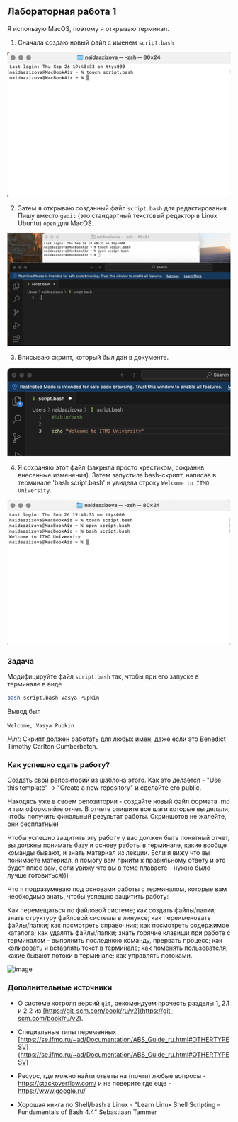 ## Лабораторная работа 1

Я использую MacOS, поэтому я открываю терминал.

1. Сначала создаю новый файл с именем `script.bash`

![screenshot](https://github.com/naidaazizova/informatika/blob/main/Снимок%20экрана%202024-09-26%20в%2019.53.01.png)


2. Затем я открываю созданный файл `script.bash` для редактирования. Пишу вместо `gedit` (это стандартный текстовый редактор в Linux Ubuntu) `open` для MacOS.

![screenshot](https://github.com/naidaazizova/informatika/blob/main/Снимок%20экрана%202024-09-26%20в%2019.59.02.png)


3. Вписываю скрипт, который был дан в документе.

![screenshot](https://github.com/naidaazizova/informatika/blob/main/Снимок%20экрана%202024-09-26%20в%2020.00.00.png)


4. Я сохраняю этот файл (закрыла просто крестиком, сохранив внесенные изменения). Затем запустила bash-скрипт, написав в терминале 'bash script.bash' и увидела строку `Welcome to ITMO University`.

![screenshot](https://github.com/naidaazizova/informatika/blob/main/Снимок%20экрана%202024-09-26%20в%2020.01.04.png)



### Задача

Модифицируйте файл `script.bash` так, чтобы при его запуске в терминале в виде

```bash
bash script.bash Vasya Pupkin
```

Вывод был

`Welcome, Vasya Pupkin`

*Hint:* Скрипт должен работать для любых имен, даже если это Benedict Timothy Carlton Cumberbatch.

### Как успешно сдать работу?

Создать свой репозиторий из шаблона этого. Как это делается - "Use this template" -> "Create a new repository" и сделайте его public. 

Находясь уже в своем репозитории - создайте новый файл формата .md и там оформляйте отчет. В отчете опишите все шаги которые вы делали, чтобы получить финальный результат работы. Скриншотов не жалейте, они бесплатные)

Чтобы успешно защитить эту работу у вас должен быть понятный отчет, вы должны понимать базу и основу работы в терминале, какие вообще команды бывают, и знать материал из лекции. Если я вижу что вы понимаете материал, я помогу вам прийти к правильному ответу и это будет плюс вам, если увижу что вы в теме плаваете - нужно было лучше готовиться)))

Что я подразумеваю под основами работы с терминалом, которые вам необходимо знать, чтобы успешно защитить работу:

Как перемещаться по файловой системе; как создать файлы/папки; знать структуру файловой системы в линуксе; как переименовать файлы/папки; как посмотреть справочник; как посмотреть содержимое каталога; как удалять файлы/папки; знать горячие клавиши при работе с терминалом - выполнить последнюю команду, прервать процесс; как копировать и вставлять текст в терминале; как поменять пользователя; какие бывают потоки в терминале; как управлять потоками.

![image](https://github.com/user-attachments/assets/7fa99c40-727f-4437-922c-d596e87a44b3)



### Дополнительные источники

* О системе котроля версий `git`, рекомендуем прочесть разделы 1, 2.1 и 2.2 из [https://git-scm.com/book/ru/v2](https://git-scm.com/book/ru/v2).

* Специальные типы переменных [https://se.ifmo.ru/~ad/Documentation/ABS_Guide_ru.html#OTHERTYPESV](https://se.ifmo.ru/~ad/Documentation/ABS_Guide_ru.html#OTHERTYPESV)

* Ресурс, где можно найти ответы на (почти) любые вопросы - https://stackoverflow.com/ и не поверите где еще - https://www.google.ru/

* Хорошая книга по Shell/bash в Linux - "Learn Linux Shell Scripting – Fundamentals of Bash 4.4"  Sebastiaan Tammer
